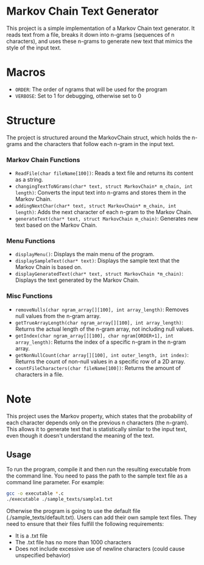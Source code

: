 # Markov Chain Text Generator
This project is a simple implementation of a Markov Chain text generator. It reads text from a file, breaks it down into n-grams (sequences of n characters), and uses these n-grams to generate new text that mimics the style of the input text.

# Macros
- `ORDER`: The order of ngrams that will be used for the program
- `VERBOSE`: Set to 1 for debugging, otherwise set to 0

# Structure
The project is structured around the MarkovChain struct, which holds the n-grams and the characters that follow each n-gram in the input text.

### Markov Chain Functions

- `ReadFile(char fileName[100])`: Reads a text file and returns its content as a string.
- `changingTextToNGrams(char* text, struct MarkovChain* m_chain, int length)`: Converts the input text into n-grams and stores them in the Markov Chain.
- `addingNextChar(char* text, struct MarkovChain* m_chain, int length)`: Adds the next character of each n-gram to the Markov Chain.
- `generateText(char* text, struct MarkovChain m_chain)`: Generates new text based on the Markov Chain.

### Menu Functions

- `displayMenu()`: Displays the main menu of the program.
- `displaySampleText(char* text)`: Displays the sample text that the Markov Chain is based on.
- `displayGeneratedText(char* text, struct MarkovChain *m_chain)`: Displays the text generated by the Markov Chain.

### Misc Functions

- `removeNulls(char ngram_array[][100], int array_length)`: Removes null values from the n-gram array.
- `getTrueArrayLength(char ngram_array[][100], int array_length)`: Returns the actual length of the n-gram array, not including null values.
- `getIndex(char ngram_array[][100], char ngram[ORDER+1], int array_length)`: Returns the index of a specific n-gram in the n-gram array.
- `getNonNullCount(char array[][100], int outer_length, int index)`: Returns the count of non-null values in a specific row of a 2D array.
- `countFileCharacters(char fileName[100])`: Returns the amount of characters in a file.

# Note
This project uses the Markov property, which states that the probability of each character depends only on the previous n characters (the n-gram). This allows it to generate text that is statistically similar to the input text, even though it doesn't understand the meaning of the text.

## Usage

To run the program, compile it and then run the resulting executable from the command line. You need to pass the path to the sample text file as a command line parameter. For example:

```bash
gcc -o executable *.c
./executable ./sample_texts/sample1.txt
```

Otherwise the program is going to use the default file (./sample_texts/default.txt). Users can add their own sample text files. They need to ensure that their files fulfill the following requirements:
- It is a .txt file
- The .txt file has no more than 1000 characters
- Does not include excessive use of newline characters (could cause unspecified behavior)
